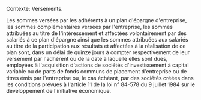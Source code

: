Contexte: Versements.

Les sommes versées par les adhérents à un plan d'épargne d'entreprise, les sommes complémentaires versées par l'entreprise, les sommes attribuées au titre de l'intéressement et affectées volontairement par des salariés à ce plan d'épargne ainsi que les sommes attribuées aux salariés au titre de la participation aux résultats et affectées à la réalisation de ce plan sont, dans un délai de quinze jours à compter respectivement de leur versement par l'adhérent ou de la date à laquelle elles sont dues, employées à l'acquisition d'actions de sociétés d'investissement à capital variable ou de parts de fonds communs de placement d'entreprise ou de titres émis par l'entreprise ou, le cas échéant, par des sociétés créées dans les conditions prévues à l'article 11 de la loi n° 84-578 du 9 juillet 1984 sur le développement de l'initiative économique.